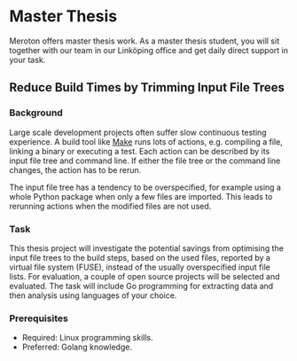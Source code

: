 # Master Thesis

Meroton offers master thesis work. As a master thesis student, you will sit
together with our team in our Linköping office and get daily direct support in
your task.

## Reduce Build Times by Trimming Input File Trees

### Background

Large scale development projects often suffer slow continuous testing
experience. A build tool like [Make](https://www.gnu.org/software/make/) runs
lots of actions, e.g. compiling a file, linking a binary or executing a test.
Each action can be described by its input file tree and command line. If either
the file tree or the command line changes, the action has to be rerun.

The input file tree has a tendency to be overspecified, for example using a
whole Python package when only a few files are imported. This leads to rerunning
actions when the modified files are not used.

### Task

This thesis project will investigate the potential savings from optimising the
input file trees to the build steps, based on the used files, reported by a
virtual file system (FUSE), instead of the usually overspecified input file
lists. For evaluation, a couple of open source projects will be selected and
evaluated. The task will include Go programming for extracting data and then
analysis using languages of your choice.

### Prerequisites

* Required: Linux programming skills.
* Preferred: Golang knowledge.
